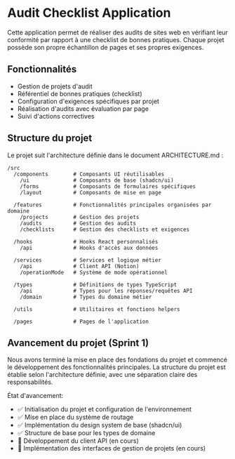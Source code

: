 # Audit Checklist Application

Cette application permet de réaliser des audits de sites web en vérifiant leur conformité par rapport à une checklist de bonnes pratiques. Chaque projet possède son propre échantillon de pages et ses propres exigences.

## Fonctionnalités

- Gestion de projets d'audit
- Référentiel de bonnes pratiques (checklist)
- Configuration d'exigences spécifiques par projet
- Réalisation d'audits avec évaluation par page
- Suivi d'actions correctives

## Structure du projet

Le projet suit l'architecture définie dans le document ARCHITECTURE.md :

```
/src
  /components        # Composants UI réutilisables
    /ui              # Composants de base (shadcn/ui)
    /forms           # Composants de formulaires spécifiques
    /layout          # Composants de mise en page
  
  /features          # Fonctionnalités principales organisées par domaine
    /projects        # Gestion des projets
    /audits          # Gestion des audits
    /checklists      # Gestion des checklists et exigences
  
  /hooks             # Hooks React personnalisés
    /api             # Hooks d'accès aux données
  
  /services          # Services et logique métier
    /api             # Client API (Notion)
    /operationMode   # Système de mode opérationnel
  
  /types             # Définitions de types TypeScript
    /api             # Types pour les réponses/requêtes API
    /domain          # Types du domaine métier
  
  /utils             # Utilitaires et fonctions helpers
  
  /pages             # Pages de l'application
```

## Avancement du projet (Sprint 1)

Nous avons terminé la mise en place des fondations du projet et commencé le développement des fonctionnalités principales. La structure du projet est établie selon l'architecture définie, avec une séparation claire des responsabilités.

État d'avancement:
- ✅ Initialisation du projet et configuration de l'environnement
- ✅ Mise en place du système de routage
- ✅ Implémentation du design system de base (shadcn/ui)
- ✅ Structure de base pour les types de domaine
- 🔄 Développement du client API (en cours)
- 🔄 Implémentation des interfaces de gestion de projets (en cours)

<!-- Version de build actuelle: 2023-11-09 -->
